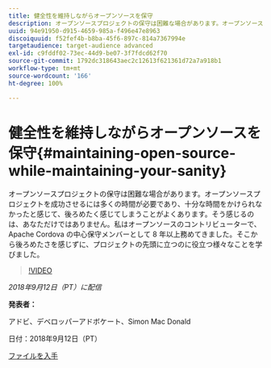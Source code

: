 ```yaml
---
title: 健全性を維持しながらオープンソースを保守
description: オープンソースプロジェクトの保守は困難な場合があります。オープンソースプロジェクトを成功させるには多くの時間が必要であり、十分な時間をかけられなかったと感じて、後ろめたく感じてしまうことがよくあります。後ろめたさを感じずに、プロジェクトの先頭に立つのに役立つことをいくつか学びます。
uuid: 94e91950-d915-4659-985a-f496e47e8963
discoiquuid: f52fef4b-b8ba-45f6-897c-814a7367994e
targetaudience: target-audience advanced
exl-id: c9fddf02-73ec-44d9-be07-3f7fdcd62f70
source-git-commit: 1792dc318643aec2c12613f621361d72a7a918b1
workflow-type: tm+mt
source-wordcount: '166'
ht-degree: 100%

---
```


# 健全性を維持しながらオープンソースを保守{#maintaining-open-source-while-maintaining-your-sanity}

オープンソースプロジェクトの保守は困難な場合があります。オープンソースプロジェクトを成功させるには多くの時間が必要であり、十分な時間をかけられなかったと感じて、後ろめたく感じてしまうことがよくあります。そう感じるのは、あなただけではありません。私はオープンソースのコントリビューターで、Apache Cordova の中心保守メンバーとして 8 年以上務めてきました。そこから後ろめたさを感じずに、プロジェクトの先頭に立つのに役立つ様々なことを学びました。

>[!VIDEO](https://video.tv.adobe.com/v/23713/?quality=9)

*2018年9月12日（PT）に配信*

**発表者：**

アドビ、デベロッパーアドボケート、Simon Mac Donald

日付：2018年9月12日（PT）

[ファイルを入手](assets/maintaining-open-source-while-maintaining-your-sanity-gems-091218.pdf)

<!--
[Get back to the Overview](https://helpx.adobe.com/experience-manager/kt/eseminars/gems/aem-index.html)
-->
